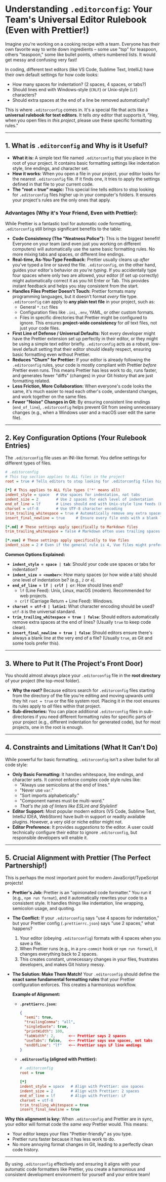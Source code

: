 # Understanding `.editorconfig`: Your Team's Universal Editor Rulebook (Even with Prettier\!)

Imagine you're working on a cooking recipe with a team. Everyone has their own favorite way to write down ingredients – some use "tsp" for teaspoon, others "teaspoon," some like bullet points, others numbered lists. It would get messy and confusing very fast\!

In coding, different text editors (like VS Code, Sublime Text, IntelliJ) have their own default settings for how code looks:

- How many spaces for indentation? (2 spaces, 4 spaces, or tabs?)
- Should lines end with Windows-style (`CRLF`) or Unix-style (`LF`) characters?
- Should extra spaces at the end of a line be removed automatically?

This is where `.editorconfig` comes in. It's a special file that acts like a **universal rulebook for text editors**. It tells _any_ editor that supports it, "Hey, when you open files in _this project_, please use these specific formatting rules."

---

## 1\. What is `.editorconfig` and Why is it Useful?

- **What it is:** A simple text file named `.editorconfig` that you place in the root of your project. It contains basic formatting settings like indentation style, line endings, and character set.
- **How it works:** When you open a file in your project, your editor looks for the nearest `.editorconfig` file. If it finds one, it tries to apply the settings defined in that file to your current code.
- **The "root = true" magic:** This special line tells editors to stop looking for `.editorconfig` files higher up in your computer's folders. It ensures your project's rules are the only ones that apply.

### Advantages (Why it's Your Friend, Even with Prettier):

While Prettier is a fantastic tool for automatic code formatting, `.editorconfig` still brings significant benefits to the table:

- **Code Consistency (The "Neatness Police"):** This is the biggest benefit\! Everyone on your team (and even just you working on different computers) will automatically use the same basic formatting rules. No more mixing tabs and spaces, or different line endings.
- **Real-time, As-You-Type Feedback:** Prettier usually cleans up _after_ you've typed a line or saved the file. `.editorconfig`, on the other hand, guides your editor's behavior _as you're typing_. If you accidentally type four spaces where only two are allowed, your editor (if set up correctly) might automatically correct it as you hit Enter or Tab. This provides instant feedback and helps you stay consistent from the start.
- **Handles Files Prettier Doesn't Touch:** Prettier formats many programming languages, but it doesn't format _every_ file type. `.editorconfig` can apply to **any plain text file** in your project, such as:
  - General `*.txt` files
  - Configuration files like `.ini`, `.env`, YAML, or other custom formats.
  - Files in specific directories that Prettier might be configured to ignore.
    This ensures **project-wide consistency** for _all_ text files, not just your code files.
- **First Line of Defense / Universal Defaults:** Not every developer might have the Prettier extension set up perfectly in their editor, or they might be using a simple text editor briefly. `.editorconfig` acts as a robust, low-level default setting that their editor should ideally respect, ensuring basic formatting even without Prettier.
- **Reduces "Churn" for Prettier:** If your editor is already following the `.editorconfig` rules, your code is mostly compliant with Prettier _before_ Prettier even runs. This means Prettier has less work to do, runs faster, and generates fewer "diffs" (changes) in your Git history that are just formatting related.
- **Less Friction, More Collaboration:** When everyone's code looks the same, it's much easier to read each other's code, understand changes, and work together on the same files.
- **Fewer "Noise" Changes in Git:** By ensuring consistent line endings (`end_of_line`), `.editorconfig` helps prevent Git from seeing unnecessary changes (e.g., when a Windows user and a macOS user edit the same file).

---

## 2\. Key Configuration Options (Your Rulebook Entries)

The `.editorconfig` file uses an INI-like format. You define settings for different types of files.

```ini
# .editorconfig
# This top section applies to ALL files in the project
root = true # Tells editors to stop looking for .editorconfig files higher up

[*] # This applies to ALL file types ('*' means all)
indent_style = space   # Use spaces for indentation, not tabs
indent_size = 2        # Use 2 spaces for each level of indentation
end_of_line = lf       # Lines should end with Unix-style line feeds (LF)
charset = utf-8        # Use UTF-8 character encoding
trim_trailing_whitespace = true # Automatically remove any extra spaces at the end of lines
insert_final_newline = true     # Ensure every file ends with a blank line

[*.md] # These settings apply specifically to Markdown files
trim_trailing_whitespace = false # Markdown often uses trailing spaces for line breaks, so turn off this rule for .md files

[*.vue] # These settings apply specifically to Vue files
indent_size = 2 # Even if the general rule is 4, Vue files might prefer 2 for scripts/templates

```

**Common Options Explained:**

- **`indent_style = space | tab`**: Should your code use spaces or tabs for indentation?
- **`indent_size = <number>`**: How many spaces (or how wide a tab) should one level of indentation be? (e.g., `2` or `4`).
- **`end_of_line = lf | crlf | cr`**: How should lines end?
  - `lf` (Line Feed): Unix, Linux, macOS (modern). Recommended for web projects.
  - `crlf` (Carriage Return + Line Feed): Windows.
- **`charset = utf-8 | latin1`**: What character encoding should be used? `utf-8` is the universal standard.
- **`trim_trailing_whitespace = true | false`**: Should editors automatically remove extra spaces at the end of lines? (Usually `true` to keep code clean).
- **`insert_final_newline = true | false`**: Should editors ensure there's always a blank line at the very end of a file? (Usually `true`, as Git and some tools prefer this).

---

## 3\. Where to Put It (The Project's Front Door)

You should almost always place your `.editorconfig` file in the **root directory** of your project (the top-most folder).

- **Why the root?** Because editors search for `.editorconfig` files starting from the directory of the file you're editing and moving upwards until they hit `root = true` or the file system root. Placing it in the root ensures its rules apply to _all_ files within that project.
- **Sub-directories:** You can place additional `.editorconfig` files in sub-directories if you need different formatting rules for specific parts of your project (e.g., different indentation for generated code), but for most projects, one in the root is enough.

---

## 4\. Constraints and Limitations (What It Can't Do)

While powerful for basic formatting, `.editorconfig` isn't a silver bullet for all code style:

- **Only Basic Formatting:** It handles whitespace, line endings, and character sets. It _cannot_ enforce complex code style rules like:
  - "Always use semicolons at the end of lines."
  - "Never use `var`."
  - "Sort imports alphabetically."
  - "Component names must be multi-word."
  - _That's the job of linters like ESLint and Stylelint\!_
- **Editor Support:** Most popular modern editors (VS Code, Sublime Text, IntelliJ IDEA, WebStorm) have built-in support or readily available plugins. However, a very old or niche editor might not.
- **Editor Preference:** It provides _suggestions_ to the editor. A user could technically configure their editor to ignore `.editorconfig`, but responsible developers will enable it.

---

## 5\. Crucial Alignment with Prettier (The Perfect Partnership\!)

This is perhaps the most important point for modern JavaScript/TypeScript projects\!

- **Prettier's Job:** Prettier is an "opinionated code formatter." You run it (e.g., `npm run format`), and it automatically rewrites your code to a consistent style. It handles things like indentation, line wrapping, semicolon usage, and quoting.

- **The Conflict:** If your `.editorconfig` says "use 4 spaces for indentation," but your Prettier config (`.prettierrc.json`) says "use 2 spaces," what happens?

  1.  Your editor (obeying `.editorconfig`) formats with 4 spaces when you save a file.
  2.  When Prettier runs (e.g., in a `pre-commit` hook or `npm run format`), it changes everything back to 2 spaces.
  3.  This creates constant, unnecessary changes in your files, frustrates developers, and makes Git history messy.

- **The Solution: Make Them Match\!**
  Your `.editorconfig` should define the **exact same fundamental formatting rules** that your Prettier configuration enforces. This creates a harmonious workflow.

  **Example of Alignment:**

  - **`.prettierrc.json`:**
    ```json
    {
      "semi": true,
      "trailingComma": "all",
      "singleQuote": true,
      "printWidth": 100,
      "tabWidth": 2,      <-- Prettier says 2 spaces
      "useTabs": false,   <-- Prettier says use spaces, not tabs
      "endOfLine": "lf"   <-- Prettier says LF line endings
    }
    ```
  - **`.editorconfig` (aligned with Prettier):**

    ```ini
    # .editorconfig
    root = true

    [*]
    indent_style = space   # Align with Prettier: use spaces
    indent_size = 2        # Align with Prettier: 2 spaces
    end_of_line = lf       # Align with Prettier: LF
    charset = utf-8
    trim_trailing_whitespace = true
    insert_final_newline = true
    ```

**Why this alignment is key:**
When `.editorconfig` and Prettier are in sync, your editor will format code the _same way_ Prettier would. This means:

- Your editor keeps your files "Prettier-friendly" as you type.
- Prettier runs faster because it has less work to do.
- No more annoying format changes in Git, leading to a perfectly clean code history.

---

By using `.editorconfig` effectively and ensuring it aligns with your automatic code formatters like Prettier, you create a harmonious and consistent development environment for yourself and your entire team\!
